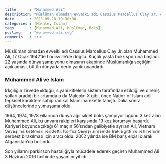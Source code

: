 ```yaml
---
title      : "Muhammed Ali"
description: "Müslüman olmadan evvelki adı Cassius Marcellus Clay Jr. olan Muhammed Ali, 17 Ocak 1942’de Louisville’de doğdu. Küçük yaşta boks sporuna başladı. 22 yaşında dünya şampiyonu olmasının akabinde Müslümanlığı seçtiğini açıklaması, bütün dünyada derin yankı uyandırdı."
date       : 2018-05-28 19:30:00
categories : [Makale, İslam]
tags       : [Muhammed Ali, Müslüman, Boks]
postimg    : "muhammed-ali.svg"
comments   : true
---
```


Müslüman olmadan evvelki adı Cassius Marcellus Clay Jr. olan Muhammed Ali, 17 Ocak 1942’de Louisville’de doğdu. Küçük yaşta boks sporuna başladı. 22 yaşında dünya şampiyonu olmasının akabinde Müslümanlığı seçtiğini açıklaması, bütün dünyada derin yankı uyandırdı.


### Muhammed Ali ve İslam

Irkçılığın zirvede olduğu, siyahi kitlelerin sistem tarafından ezildiği ve direniş yolları aradığı bir ortamda o da Malcolm X gibi, önce Nation of Islam adlı tepkisel karaktere sahip radikal İslami hareketle tanıştı. Daha sonra düşüncelerinde yumuşama oldu.

1964, 1974, 1978 yıllarında dünya ağır sıklet boks şampiyonluğunu 3 kez alan Muhammed Ali, bu unvanı rakipleri karşısında 19 kez korumayı başardı. Kariyeri boyunca çıktığı 61 maçın 56’sından galibiyetle ayrılan Ali, Vietnam Savaşı’na katılmayı reddetti. Körfez Savaşı sırasında Irak’a gitti ve rehinelerin serbest bırakılması için aracı oldu. 2002 yılında ise BM barış elçisi olarak Afganistan’da bulundu.

Son yıllarını parkinson hastalığıyla mücadele ederek geçiren Muhammed Ali 3 Haziran 2016 tarihinde yaşamını yitirdi.